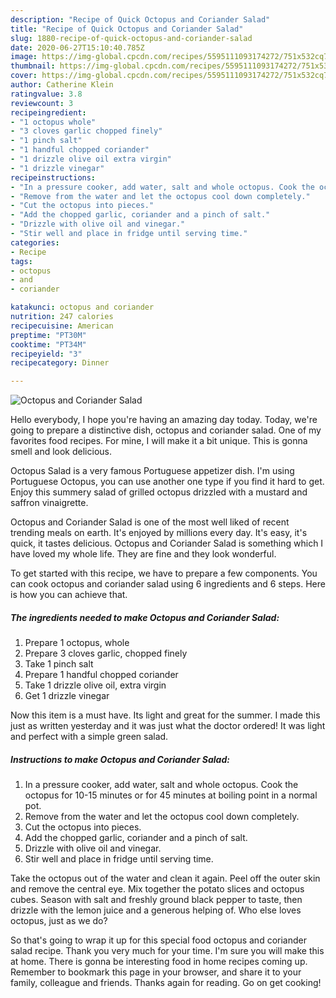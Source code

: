```yaml
---
description: "Recipe of Quick Octopus and Coriander Salad"
title: "Recipe of Quick Octopus and Coriander Salad"
slug: 1880-recipe-of-quick-octopus-and-coriander-salad
date: 2020-06-27T15:10:40.785Z
image: https://img-global.cpcdn.com/recipes/5595111093174272/751x532cq70/octopus-and-coriander-salad-recipe-main-photo.jpg
thumbnail: https://img-global.cpcdn.com/recipes/5595111093174272/751x532cq70/octopus-and-coriander-salad-recipe-main-photo.jpg
cover: https://img-global.cpcdn.com/recipes/5595111093174272/751x532cq70/octopus-and-coriander-salad-recipe-main-photo.jpg
author: Catherine Klein
ratingvalue: 3.8
reviewcount: 3
recipeingredient:
- "1 octopus whole"
- "3 cloves garlic chopped finely"
- "1 pinch salt"
- "1 handful chopped coriander"
- "1 drizzle olive oil extra virgin"
- "1 drizzle vinegar"
recipeinstructions:
- "In a pressure cooker, add water, salt and whole octopus. Cook the octopus for 10-15 minutes or for 45 minutes at boiling point in a normal pot."
- "Remove from the water and let the octopus cool down completely."
- "Cut the octopus into pieces."
- "Add the chopped garlic, coriander and a pinch of salt."
- "Drizzle with olive oil and vinegar."
- "Stir well and place in fridge until serving time."
categories:
- Recipe
tags:
- octopus
- and
- coriander

katakunci: octopus and coriander 
nutrition: 247 calories
recipecuisine: American
preptime: "PT30M"
cooktime: "PT34M"
recipeyield: "3"
recipecategory: Dinner

---
```



![Octopus and Coriander Salad](https://img-global.cpcdn.com/recipes/5595111093174272/751x532cq70/octopus-and-coriander-salad-recipe-main-photo.jpg)

Hello everybody, I hope you're having an amazing day today. Today, we're going to prepare a distinctive dish, octopus and coriander salad. One of my favorites food recipes. For mine, I will make it a bit unique. This is gonna smell and look delicious.

Octopus Salad is a very famous Portuguese appetizer dish. I&#39;m using Portuguese Octopus, you can use another one type if you find it hard to get. Enjoy this summery salad of grilled octopus drizzled with a mustard and saffron vinaigrette.

Octopus and Coriander Salad is one of the most well liked of recent trending meals on earth. It's enjoyed by millions every day. It's easy, it's quick, it tastes delicious. Octopus and Coriander Salad is something which I have loved my whole life. They are fine and they look wonderful.


To get started with this recipe, we have to prepare a few components. You can cook octopus and coriander salad using 6 ingredients and 6 steps. Here is how you can achieve that.

<!--inarticleads1-->

##### The ingredients needed to make Octopus and Coriander Salad:

1. Prepare 1 octopus, whole
1. Prepare 3 cloves garlic, chopped finely
1. Take 1 pinch salt
1. Prepare 1 handful chopped coriander
1. Take 1 drizzle olive oil, extra virgin
1. Get 1 drizzle vinegar


Now this item is a must have. Its light and great for the summer. I made this just as written yesterday and it was just what the doctor ordered! It was light and perfect with a simple green salad. 

<!--inarticleads2-->

##### Instructions to make Octopus and Coriander Salad:

1. In a pressure cooker, add water, salt and whole octopus. Cook the octopus for 10-15 minutes or for 45 minutes at boiling point in a normal pot.
1. Remove from the water and let the octopus cool down completely.
1. Cut the octopus into pieces.
1. Add the chopped garlic, coriander and a pinch of salt.
1. Drizzle with olive oil and vinegar.
1. Stir well and place in fridge until serving time.


Take the octopus out of the water and clean it again. Peel off the outer skin and remove the central eye. Mix together the potato slices and octopus cubes. Season with salt and freshly ground black pepper to taste, then drizzle with the lemon juice and a generous helping of. Who else loves octopus, just as we do? 

So that's going to wrap it up for this special food octopus and coriander salad recipe. Thank you very much for your time. I'm sure you will make this at home. There is gonna be interesting food in home recipes coming up. Remember to bookmark this page in your browser, and share it to your family, colleague and friends. Thanks again for reading. Go on get cooking!
